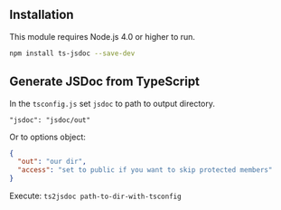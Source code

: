 ## Installation
   
This module requires Node.js 4.0 or higher to run.

```sh
npm install ts-jsdoc --save-dev
```


## Generate JSDoc from TypeScript

In the `tsconfig.js` set `jsdoc` to path to output directory.

```
"jsdoc": "jsdoc/out"
```

Or to options object:
```json
{
  "out": "our dir",
  "access": "set to public if you want to skip protected members"
}
```

Execute: `ts2jsdoc path-to-dir-with-tsconfig`